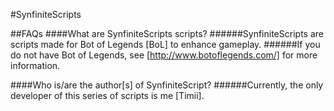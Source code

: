 #SynfiniteScripts 

##FAQs
####What are SynfiniteScripts scripts?
######SynfiniteScripts are scripts made for Bot of Legends [BoL] to enhance gameplay.
######If you do not have Bot of Legends, see [http://www.botoflegends.com/] for more information.

####Who is/are the author[s] of SynfiniteScript?
######Currently, the only developer of this series of scripts is me [Timii].


